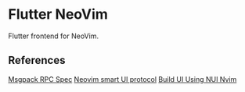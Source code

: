 # Flutter NeoVim

Flutter frontend for NeoVim.

## References

[Msgpack RPC Spec](https://github.com/msgpack-rpc/msgpack-rpc/blob/master/spec.md)
[Neovim smart UI protocol](https://tarruda.github.io/articles/neovim-smart-ui-protocol)
[Build UI Using NUI Nvim](https://muniftanjim.dev/blog/neovim-build-ui-using-nui-nvim)
